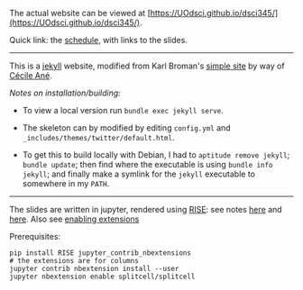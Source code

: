 

The actual website can be viewed at [https://UOdsci.github.io/dsci345/](https://UOdsci.github.io/dsci345/).

Quick link: the [schedule](https://UOdsci.github.io/dsci345/pages/schedule.html), with links to the slides.


--------------------


This is a [jekyll](https://jekyllrb.com) website,
modified from Karl Broman's [simple site](http://github.com/kbroman/simple_site)
by way of [Cécile Ané](http://cecileane.github.io/computingtools/).


*Notes on installation/building:*

- To view a local version run `bundle exec jekyll serve`.

- The skeleton can by modified by editing `config.yml` and `_includes/themes/twitter/default.html`.

- To get this to build locally with Debian, I had to `aptitude remove jekyll`; `bundle update`; 
    then find where the executable is using `bundle info jekyll`; 
    and finally make a symlink for the `jekyll` executable to somewhere in my `PATH`.


-------------------

The slides are written in jupyter,
rendered using [RISE](https://rise.readthedocs.io/en/stable/):
see notes [here](https://www.markroepke.me/posts/2019/05/23/creating-interactive-slideshows-in-jupyter.html)
and [here](https://www.markroepke.me/posts/2019/06/05/tips-for-slideshows-in-jupyter.html).
Also see [enabling extensions](https://github.com/ipython-contrib/jupyter_contrib_nbextensions/blob/master/README.md#2-install-javascript-and-css-files)

Prerequisites:
```
pip install RISE jupyter_contrib_nbextensions
# the extensions are for columns
jupyter contrib nbextension install --user
jupyter nbextension enable splitcell/splitcell
```
